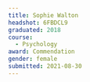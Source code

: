 ```yaml
---
title: Sophie Walton
headshot: 6FBDCL9
graduated: 2018
course:
  - Psychology
award: Commendation
gender: female
submitted: 2021-08-30
---
```

